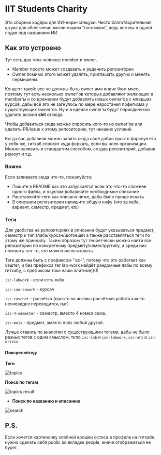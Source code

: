 # IIT Students Charity

Это сборник кодяры для ИИ-норм-спецухи. Чисто благотворительная штука для облегчения жизни нашим "потомкам", ведь все мы в одной лодке под названием ИИ.

## Как это устроено

Тут есть два типа челиков: member и owner. 
* Member просто может создавать и редачить репозитории
* Owner помимо этого может удалять, приглашать других и менять пермишены.

Концепт такой: все не должны быть owner'ами иначе буит мясо, поэтому тут есть несколько owner'ов которые добавляют желающих в member'ы и со временем будут добавлять новых owner'ов с младших курсов, дабы всё это не загнулось по мере наростания пофигизма у существующих owner'ов. Ну и в идеале owner'ы будут периодически удалять всякий **shit** отсюда.

Чтобы добавиться сюда можно спросить кого-то из owner'ов или сделать PR/issue к этому репозиторию, тут никаких условий.

Когда вас добавили можно залить сюда своё добро просто форкнув его у себя же, гитхаб спросит куда форкать, если вы член организации. Можно заливать и стандартнм способом, создав репозиторий, добавив ремоут и т.д.

### Важно

Если заливаете сюда что-то, пожалуйста:
- Пишите в README как это запускается если это что-то сложнее одного файла, и в целом добавляйте необходимое описание
- Расставляйте теги как описано ниже, дабы было проще искать
- В описании репозитории напишите общую инфу (что за лаба, вариант, семестр, предмет, etc)

### Теги

Для удобства на репозиториях в описании будет указываться предмет, семестр и тип (лаба/курсач/шотоещё) а также расставляться теги по этому же принципу. Таким образом тут теоретчески можно найти все репозитории по конкретному предмету/семестру/типу, а среди них поискать что-то, что можно использовать.

Теги должны быть с префиксом "isc-", потому что это работает как хэштег, и без префикса тег lab-work найдёт рандомные лабы по всему гитхабу, с префиксом тока наши элитные))0)

```isc-labwork``` - если есть лаба

```isc-coursework``` - курсач

```isc-raschet``` - расчётка (просто на инглиш расчётная работа как-то неочевидно переводится, гыг)

```isc-4-semester``` - семестр, вместо 4 номер сема.

```isc-mois``` - предмет, вместо mois любой другой.

Лучше ставить по аналогии с существующими тегами, дабы не было разных тегов с одим смыслом, типо `isc-lab` и `isc-labwork`, `isc-mrz` и `isc-mrzvis`

#### Пиксрелейтед:

**Теги**

![topics](https://github.com/iit-students-charity/info-and-contributing/raw/master/topics.png "Теги")

**Поиск по тегам**

![topics result](https://github.com/iit-students-charity/info-and-contributing/raw/master/topics_result.png "Поиск по тегам")

* **Поиск по названию и описанию**

![search](https://github.com/iit-students-charity/info-and-contributing/raw/master/search.png "Поиск по названию/описанию")

## P.S.

Если хочется картиночку хлебной крошки остиса в профиле на гитхабе, нужно сделать себя public во вкладке people, иначе отображаться не будет.
